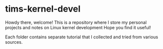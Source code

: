 # tims-kernel-devel

Howdy there, welcome! This is a repository where I store my personal projects and notes on Linux kernel development Hope you find it useful!

Each folder contains separate tutorial that I collected and tried from various sources.
